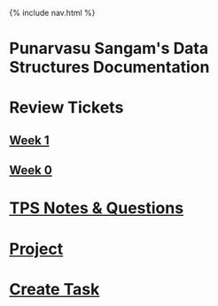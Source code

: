 {% include nav.html %}

# Punarvasu Sangam's Data Structures Documentation

# Review Tickets
## [Week 1](https://github.com/PunarvasuS/PopcornCritics/issues/20)
## [Week 0]()
# [TPS Notes & Questions](https://punarvasus.github.io/DataStructures/tps)

# [Project](https://punarvasus.github.io/DataStructures/project)

# [Create Task](https://punarvasus.github.io/DataStructures/createtask)



